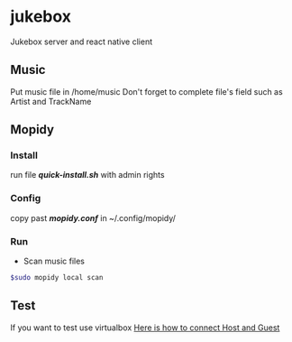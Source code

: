 # jukebox
Jukebox server and react native client 

## Music
Put music file in /home/music
Don't forget to complete file's field such as Artist and TrackName

## Mopidy

### Install
run file ***quick-install.sh*** with admin rights

### Config

copy past ***mopidy.conf*** in ~/.config/mopidy/

### Run
* Scan music files
```bash
$sudo mopidy local scan
```
## Test

If you want to test use virtualbox
[Here is how to connect Host and Guest](https://www.tecmint.com/network-between-guest-vm-and-host-virtualbox/)

